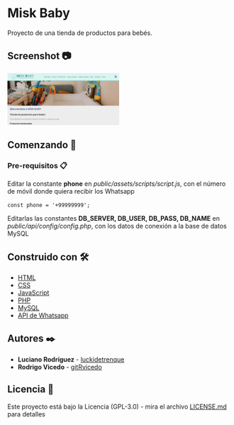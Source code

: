 # Misk Baby

Proyecto de una tienda de productos para bebés.


## Screenshot 📷

<img src="public/assets/images/screenshot.jpg" alt="Misk Baby, tienda para bebés" title="Misk Baby, tienda para bebés" width="50%" height="50%">


## Comenzando 🚀

### Pre-requisitos 📋

Editar la constante **phone** en *public/assets/scripts/script.js*, con el número de móvil donde quiera recibir los Whatsapp


```
const phone = '+99999999';
```

Editarlas las constantes **DB_SERVER, DB_USER, DB_PASS, DB_NAME** en *public/api/config/config.php*, con los datos de conexión a la base de datos MySQL



## Construido con 🛠️

* [HTML](https://developer.mozilla.org/es/docs/Web/HTML)
* [CSS](https://developer.mozilla.org/es/docs/Web/CSS)
* [JavaScript](https://developer.mozilla.org/es/docs/Learn/JavaScript)
* [PHP](https://www.php.net/)
* [MySQL](https://www.mysql.com/)
* [API de Whatsapp](https://api.whatsapp.com/)


## Autores ✒️

* **Luciano Rodríguez** - [luckidetrenque](https://github.com/luckidetrenque)
* **Rodrigo Vicedo** - [gitRvicedo](https://github.com/gitRvicedo)

## Licencia 📄

Este proyecto está bajo la Licencia (GPL-3.0) - mira el archivo [LICENSE.md](LICENSE.md) para detalles
